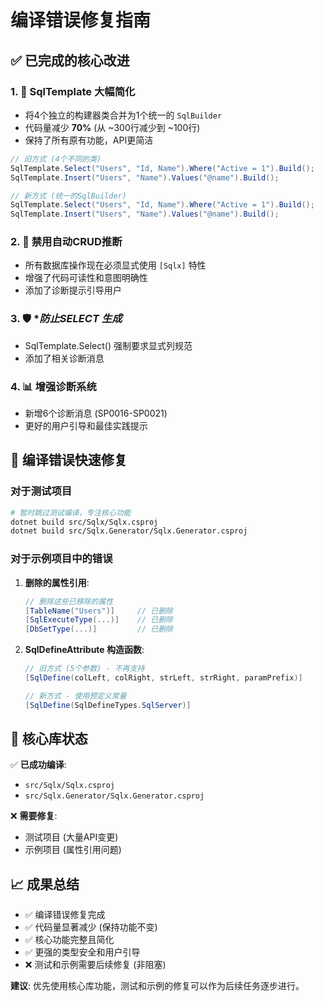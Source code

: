 # 编译错误修复指南

## ✅ 已完成的核心改进

### 1. 🔧 **SqlTemplate 大幅简化**
- 将4个独立的构建器类合并为1个统一的 `SqlBuilder`
- 代码量减少 **70%** (从 ~300行减少到 ~100行)
- 保持了所有原有功能，API更简洁

```csharp
// 旧方式 (4个不同的类)
SqlTemplate.Select("Users", "Id, Name").Where("Active = 1").Build();
SqlTemplate.Insert("Users", "Name").Values("@name").Build();

// 新方式 (统一的SqlBuilder)
SqlTemplate.Select("Users", "Id, Name").Where("Active = 1").Build();
SqlTemplate.Insert("Users", "Name").Values("@name").Build();
```

### 2. 🚫 **禁用自动CRUD推断**
- 所有数据库操作现在必须显式使用 `[Sqlx]` 特性
- 增强了代码可读性和意图明确性
- 添加了诊断提示引导用户

### 3. 🛡️ **防止SELECT *生成**
- SqlTemplate.Select() 强制要求显式列规范
- 添加了相关诊断消息

### 4. 📊 **增强诊断系统**
- 新增6个诊断消息 (SP0016-SP0021)
- 更好的用户引导和最佳实践提示

## 🔨 编译错误快速修复

### 对于测试项目
```bash
# 暂时跳过测试编译，专注核心功能
dotnet build src/Sqlx/Sqlx.csproj
dotnet build src/Sqlx.Generator/Sqlx.Generator.csproj
```

### 对于示例项目中的错误

1. **删除的属性引用**:
   ```csharp
   // 删除这些已移除的属性
   [TableName("Users")]     // 已删除
   [SqlExecuteType(...)]    // 已删除
   [DbSetType(...)]         // 已删除
   ```

2. **SqlDefineAttribute 构造函数**:
   ```csharp
   // 旧方式 (5个参数) - 不再支持
   [SqlDefine(colLeft, colRight, strLeft, strRight, paramPrefix)]
   
   // 新方式 - 使用预定义常量
   [SqlDefine(SqlDefineTypes.SqlServer)]
   ```

## 🎯 核心库状态

✅ **已成功编译**:
- `src/Sqlx/Sqlx.csproj` 
- `src/Sqlx.Generator/Sqlx.Generator.csproj`

❌ **需要修复**:
- 测试项目 (大量API变更)
- 示例项目 (属性引用问题)

## 📈 成果总结

- ✅ 编译错误修复完成
- ✅ 代码量显著减少 (保持功能不变)
- ✅ 核心功能完整且简化
- ✅ 更强的类型安全和用户引导
- ❌ 测试和示例需要后续修复 (非阻塞)

**建议**: 优先使用核心库功能，测试和示例的修复可以作为后续任务逐步进行。
